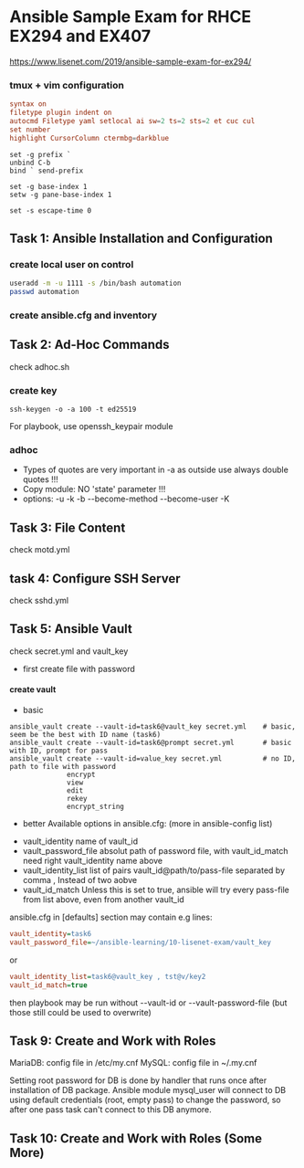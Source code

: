 Ansible Sample Exam for RHCE EX294 and EX407
============================================
https://www.lisenet.com/2019/ansible-sample-exam-for-ex294/

### tmux + vim configuration
```/etc/tmux.conf
syntax on
filetype plugin indent on
autocmd Filetype yaml setlocal ai sw=2 ts=2 sts=2 et cuc cul
set number
highlight CursorColumn ctermbg=darkblue
```
```~/.vimrc
set -g prefix `
unbind C-b
bind ` send-prefix

set -g base-index 1
setw -g pane-base-index 1

set -s escape-time 0
```

## Task 1: Ansible Installation and Configuration
### create local user on control
```bash
useradd -m -u 1111 -s /bin/bash automation
passwd automation
```
### create ansible.cfg and inventory


## Task 2: Ad-Hoc Commands
check adhoc.sh  

### create key
```
ssh-keygen -o -a 100 -t ed25519
```
For playbook, use openssh_keypair module  

### adhoc
- Types of quotes are very important in -a as outside use always double quotes !!!
- Copy module: NO 'state' parameter !!!
- options: -u -k    -b --become-method --become-user -K


## Task 3: File Content
check motd.yml  


## task 4: Configure SSH Server
check sshd.yml  


## Task 5: Ansible Vault
check secret.yml and vault_key  

- first create file with password
#### create vault
* basic
```
ansible_vault create --vault-id=task6@vault_key secret.yml    # basic, seem be the best with ID name (task6)
ansible_vault create --vault-id=task6@prompt secret.yml       # basic with ID, prompt for pass
ansible_vault create --vault-id=value_key secret.yml          # no ID, path to file with password
              encrypt
              view
              edit
              rekey
              encrypt_string
```

* better
Available options in ansible.cfg:              (more in ansible-config list) 
- vault_identity         name of vault_id
- vault_password_file    absolut path of password file, with vault_id_match need right vault_identity name above
- vault_identity_list    list of pairs vault_id@path/to/pass-file separated by comma ,    Instead of two aobve
- vault_id_match         Unless this is set to true, ansible will try every pass-file from list above, even from another vault_id

ansible.cfg in [defaults] section may contain e.g lines:  
```ini
vault_identity=task6
vault_password_file=~/ansible-learning/10-lisenet-exam/vault_key
```
or
```ini
vault_identity_list=task6@vault_key , tst@v/key2  
vault_id_match=true  
```
then playbook may be run without --vault-id or --vault-password-file (but those still could be used to overwrite)


## Task 9: Create and Work with Roles
MariaDB: config file in /etc/my.cnf
MySQL:   config file in ~/.my.cnf

Setting root password for DB is done by handler that runs once after installation of DB package. Ansible module mysql_user will connect to DB using default credentials (root, empty pass) to change the password, so after one pass task can't connect to this DB anymore.

## Task 10: Create and Work with Roles (Some More)

